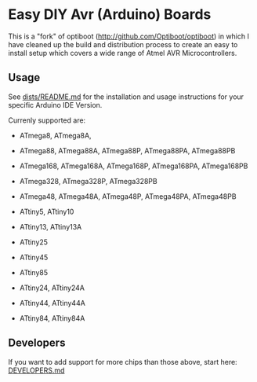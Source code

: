 Easy DIY Avr (Arduino) Boards
================================================================================

This is a "fork" of optiboot (http://github.com/Optiboot/optiboot) in which I have cleaned up the build and distribution process to create an easy to install setup which covers a wide range of Atmel AVR Microcontrollers.

## Usage

See [dists/README.md](dists/README.md) for the installation and usage instructions for your specific Arduino IDE Version.

Currenly supported are:

 * ATmega8,   ATmega8A,
 * ATmega88,  ATmega88A,  ATmega88P,  ATmega88PA, ATmega88PB 
 * ATmega168, ATmega168A, ATmega168P, ATmega168PA, ATmega168PB
 * ATmega328, ATmega328P, ATmega328PB
 * ATmega48,  ATmega48A,  ATmega48P, ATmega48PA, ATmega48PB
 
 * ATtiny5,   ATtiny10
 * ATtiny13,  ATtiny13A
 * ATtiny25
 * ATtiny45
 * ATtiny85
 * ATtiny24, ATtiny24A
 * ATtiny44, ATtiny44A
 * ATtiny84, ATtiny84A
 

## Developers

If you want to add support for more chips than those above, start here: [DEVELOPERS.md](DEVELOPERS.md)
